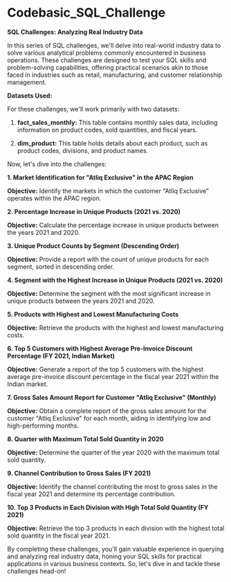 # Codebasic_SQL_Challenge

**SQL Challenges: Analyzing Real Industry Data**

In this series of SQL challenges, we'll delve into real-world industry data to solve various analytical problems commonly encountered in business operations. These challenges are designed to test your SQL skills and problem-solving capabilities, offering practical scenarios akin to those faced in industries such as retail, manufacturing, and customer relationship management.

**Datasets Used:**

For these challenges, we'll work primarily with two datasets:

1. **fact_sales_monthly:** This table contains monthly sales data, including information on product codes, sold quantities, and fiscal years.

2. **dim_product:** This table holds details about each product, such as product codes, divisions, and product names.

Now, let's dive into the challenges:

**1. Market Identification for "Atliq Exclusive" in the APAC Region**

**Objective:** Identify the markets in which the customer "Atliq Exclusive" operates within the APAC region.

**2. Percentage Increase in Unique Products (2021 vs. 2020)**

**Objective:** Calculate the percentage increase in unique products between the years 2021 and 2020.

**3. Unique Product Counts by Segment (Descending Order)**

**Objective:** Provide a report with the count of unique products for each segment, sorted in descending order.

**4. Segment with the Highest Increase in Unique Products (2021 vs. 2020)**

**Objective:** Determine the segment with the most significant increase in unique products between the years 2021 and 2020.

**5. Products with Highest and Lowest Manufacturing Costs**

**Objective:** Retrieve the products with the highest and lowest manufacturing costs.

**6. Top 5 Customers with Highest Average Pre-Invoice Discount Percentage (FY 2021, Indian Market)**

**Objective:** Generate a report of the top 5 customers with the highest average pre-invoice discount percentage in the fiscal year 2021 within the Indian market.

**7. Gross Sales Amount Report for Customer "Atliq Exclusive" (Monthly)**

**Objective:** Obtain a complete report of the gross sales amount for the customer "Atliq Exclusive" for each month, aiding in identifying low and high-performing months.

**8. Quarter with Maximum Total Sold Quantity in 2020**

**Objective:** Determine the quarter of the year 2020 with the maximum total sold quantity.

**9. Channel Contribution to Gross Sales (FY 2021)**

**Objective:** Identify the channel contributing the most to gross sales in the fiscal year 2021 and determine its percentage contribution.

**10. Top 3 Products in Each Division with High Total Sold Quantity (FY 2021)**

**Objective:** Retrieve the top 3 products in each division with the highest total sold quantity in the fiscal year 2021.

By completing these challenges, you'll gain valuable experience in querying and analyzing real industry data, honing your SQL skills for practical applications in various business contexts. So, let's dive in and tackle these challenges head-on!
